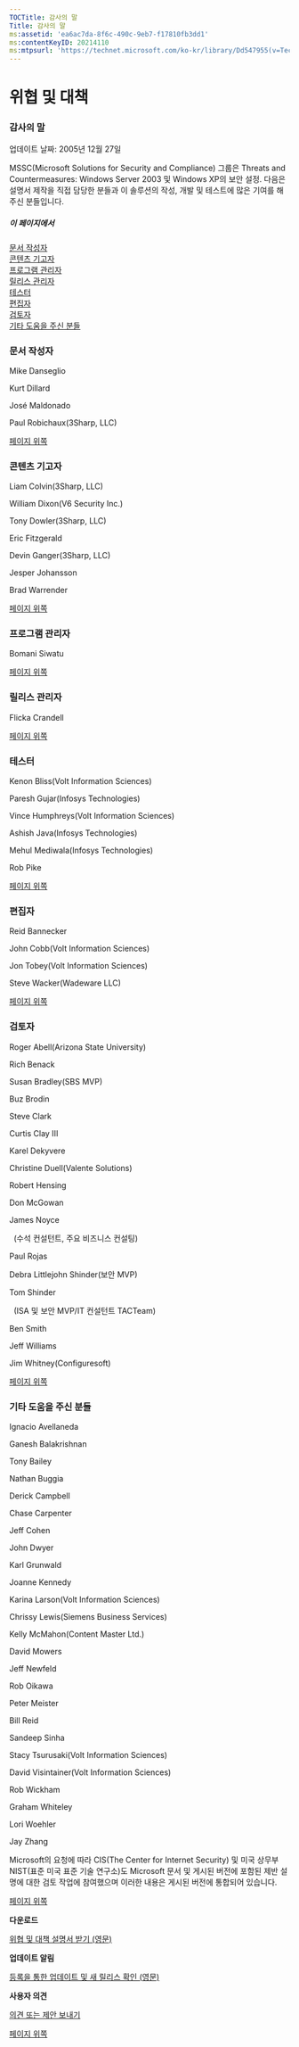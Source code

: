 ```yaml
---
TOCTitle: 감사의 말
Title: 감사의 말
ms:assetid: 'ea6ac7da-8f6c-490c-9eb7-f17810fb3dd1'
ms:contentKeyID: 20214110
ms:mtpsurl: 'https://technet.microsoft.com/ko-kr/library/Dd547955(v=TechNet.10)'
---
```


위협 및 대책
============

### 감사의 말

업데이트 날짜: 2005년 12월 27일

MSSC(Microsoft Solutions for Security and Compliance) 그룹은 Threats and Countermeasures: Windows Server 2003 및 Windows XP의 보안 설정. 다음은 설명서 제작을 직접 담당한 분들과 이 솔루션의 작성, 개발 및 테스트에 많은 기여를 해 주신 분들입니다.

##### 이 페이지에서

[](#ehaa)[문서 작성자](#ehaa)  
[](#egaa)[콘텐츠 기고자](#egaa)  
[](#efaa)[프로그램 관리자](#efaa)  
[](#eeaa)[릴리스 관리자](#eeaa)  
[](#edaa)[테스터](#edaa)  
[](#ecaa)[편집자](#ecaa)  
[](#ebaa)[검토자](#ebaa)  
[](#eaaa)[기타 도움을 주신 분들](#eaaa)  

### 문서 작성자

Mike Danseglio

Kurt Dillard

José Maldonado

Paul Robichaux(3Sharp, LLC)

[](#mainsection)[페이지 위쪽](#mainsection)

### 콘텐츠 기고자

Liam Colvin(3Sharp, LLC)

William Dixon(V6 Security Inc.)

Tony Dowler(3Sharp, LLC)

Eric Fitzgerald

Devin Ganger(3Sharp, LLC)

Jesper Johansson

Brad Warrender

[](#mainsection)[페이지 위쪽](#mainsection)

### 프로그램 관리자

Bomani Siwatu

[](#mainsection)[페이지 위쪽](#mainsection)

### 릴리스 관리자

Flicka Crandell

[](#mainsection)[페이지 위쪽](#mainsection)

### 테스터

Kenon Bliss(Volt Information Sciences)

Paresh Gujar(Infosys Technologies) 

Vince Humphreys(Volt Information Sciences)

Ashish Java(Infosys Technologies) 

Mehul Mediwala(Infosys Technologies) 

Rob Pike

[](#mainsection)[페이지 위쪽](#mainsection)

### 편집자

Reid Bannecker

John Cobb(Volt Information Sciences)

Jon Tobey(Volt Information Sciences)

Steve Wacker(Wadeware LLC)

[](#mainsection)[페이지 위쪽](#mainsection)

### 검토자

Roger Abell(Arizona State University)

Rich Benack

Susan Bradley(SBS MVP)

Buz Brodin

Steve Clark

Curtis Clay III

Karel Dekyvere

Christine Duell(Valente Solutions)

Robert Hensing

Don McGowan

James Noyce

  (수석 컨설턴트, 주요 비즈니스 컨설팅)

Paul Rojas

Debra Littlejohn Shinder(보안 MVP)

Tom Shinder

  (ISA 및 보안 MVP/IT 컨설턴트 TACTeam)

Ben Smith

Jeff Williams

Jim Whitney(Configuresoft)

[](#mainsection)[페이지 위쪽](#mainsection)

### 기타 도움을 주신 분들

Ignacio Avellaneda

Ganesh Balakrishnan

Tony Bailey

Nathan Buggia

Derick Campbell

Chase Carpenter

Jeff Cohen

John Dwyer

Karl Grunwald

Joanne Kennedy

Karina Larson(Volt Information Sciences)

Chrissy Lewis(Siemens Business Services)

Kelly McMahon(Content Master Ltd.)

David Mowers

Jeff Newfeld

Rob Oikawa

Peter Meister

Bill Reid

Sandeep Sinha

Stacy Tsurusaki(Volt Information Sciences)

David Visintainer(Volt Information Sciences)

Rob Wickham

Graham Whiteley

Lori Woehler

Jay Zhang

Microsoft의 요청에 따라 CIS(The Center for Internet Security) 및 미국 상무부 NIST(표준 미국 표준 기술 연구소)도 Microsoft 문서 및 게시된 버전에 포함된 제반 설명에 대한 검토 작업에 참여했으며 이러한 내용은 게시된 버전에 통합되어 있습니다.

[](#mainsection)[페이지 위쪽](#mainsection)

**다운로드**

[위협 및 대책 설명서 받기 (영문)](http://go.microsoft.com/fwlink/?linkid=15160)

**업데이트 알림**

[등록을 통한 업데이트 및 새 릴리스 확인 (영문)](http://go.microsoft.com/fwlink/?linkid=54982)

**사용자 의견**

[의견 또는 제안 보내기](mailto:secwish@microsoft.com?subject=threats%20and%20countermeasures%20guide)

[](#mainsection)[페이지 위쪽](#mainsection)
